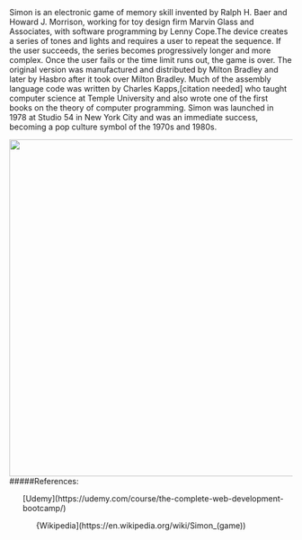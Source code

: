 <div text-align="justify> The-Simon-Game </div>
<p text-align="justify>Simon is an electronic game of memory skill invented by Ralph H. Baer and Howard J. Morrison, working for toy design firm Marvin Glass and Associates, with software programming by Lenny Cope.The device creates a series of tones and lights and requires a user to repeat the sequence. If the user succeeds, the series becomes progressively longer and more complex. Once the user fails or the time limit runs out, the game is over. The original version was manufactured and distributed by Milton Bradley and later by Hasbro after it took over Milton Bradley. Much of the assembly language code was written by Charles Kapps,[citation needed] who taught computer science at Temple University and also wrote one of the first books on the theory of computer programming. Simon was launched in 1978 at Studio 54 in New York City and was an immediate success, becoming a pop culture symbol of the 1970s and 1980s.</p>
<img height="600" width="600" src="https://www.google.com/url?sa=i&url=https%3A%2F%2Fen.wikipedia.org%2Fwiki%2FSimon_(game)&psig=AOvVaw2LQ1ybLK0tobeuXYrfoQAO&ust=1596786168262000&source=images&cd=vfe&ved=0CAIQjRxqFwoTCJjT1ZWKhusCFQAAAAAdAAAAABAD">
#####References:
<ul>[Udemy](https://udemy.com/course/the-complete-web-development-bootcamp/)
<ul>{Wikipedia](https://en.wikipedia.org/wiki/Simon_(game))
